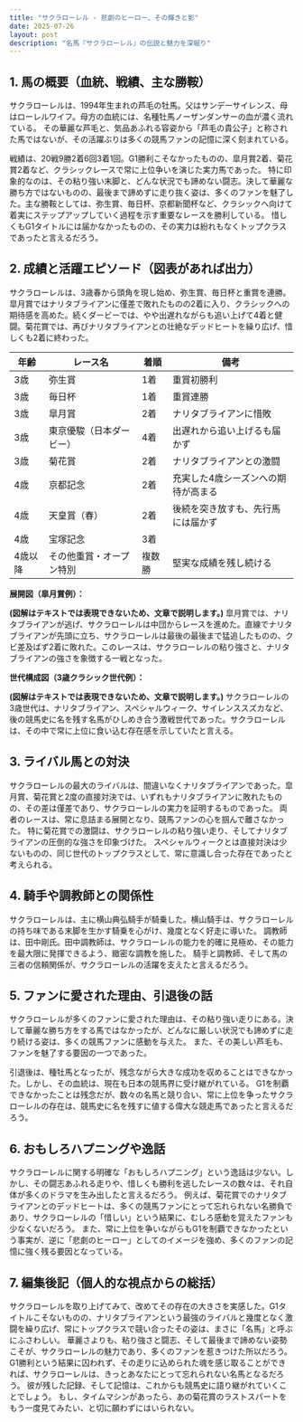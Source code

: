 ```yaml
---
title: "サクラローレル - 悲劇のヒーロー、その輝きと影"
date: 2025-07-26
layout: post
description: "名馬『サクラローレル』の伝説と魅力を深堀り"
---
```


## 1. 馬の概要（血統、戦績、主な勝鞍）

サクラローレルは、1994年生まれの芦毛の牡馬。父はサンデーサイレンス、母はローレルワイフ。母方の血統には、名種牡馬ノーザンダンサーの血が濃く流れている。  その華麗な芦毛と、気品あふれる容姿から「芦毛の貴公子」と称された馬ではないが、その活躍ぶりは多くの競馬ファンの記憶に深く刻まれている。

戦績は、20戦9勝2着6回3着1回。G1勝利こそなかったものの、皐月賞2着、菊花賞2着など、クラシックレースで常に上位争いを演じた実力馬であった。  特に印象的なのは、その粘り強い末脚と、どんな状況でも諦めない闘志。決して華麗な勝ち方ではないものの、最後まで諦めずに走り抜く姿は、多くのファンを魅了した。主な勝鞍としては、弥生賞、毎日杯、京都新聞杯など、クラシックへ向けて着実にステップアップしていく過程を示す重要なレースを勝利している。  惜しくもG1タイトルには届かなかったものの、その実力は紛れもなくトップクラスであったと言えるだろう。


## 2. 成績と活躍エピソード（図表があれば出力）

サクラローレルは、3歳春から頭角を現し始め、弥生賞、毎日杯と重賞を連勝。皐月賞ではナリタブライアンに僅差で敗れたものの2着に入り、クラシックへの期待感を高めた。続くダービーでは、やや出遅れながらも追い上げて4着と健闘。菊花賞では、再びナリタブライアンとの壮絶なデッドヒートを繰り広げ、惜しくも2着に終わった。

| 年齢 | レース名           | 着順 | 備考                                     |
|-----|--------------------|-----|-----------------------------------------|
| 3歳 | 弥生賞             | 1着 | 重賞初勝利                               |
| 3歳 | 毎日杯             | 1着 | 重賞連勝                                 |
| 3歳 | 皐月賞             | 2着 | ナリタブライアンに惜敗                     |
| 3歳 | 東京優駿（日本ダービー）| 4着 | 出遅れから追い上げるも届かず               |
| 3歳 | 菊花賞             | 2着 | ナリタブライアンとの激闘                  |
| 4歳 | 京都記念           | 2着 | 充実した4歳シーズンへの期待が高まる     |
| 4歳 | 天皇賞（春）       | 2着 | 後続を突き放すも、先行馬には届かず         |
| 4歳 | 宝塚記念           | 3着 |                                         |
| 4歳以降| その他重賞・オープン特別 | 複数勝 | 堅実な成績を残し続ける                   |


**展開図（皐月賞例）：**

**(図解はテキストでは表現できないため、文章で説明します。)**  皐月賞では、ナリタブライアンが逃げ、サクラローレルは中団からレースを進めた。直線でナリタブライアンが先頭に立ち、サクラローレルは最後の最後まで猛追したものの、クビ差及ばず2着に敗れた。このレースは、サクラローレルの粘り強さと、ナリタブライアンの強さを象徴する一戦となった。


**世代構成図（3歳クラシック世代例）：**

**(図解はテキストでは表現できないため、文章で説明します。)**  サクラローレルの3歳世代は、ナリタブライアン、スペシャルウィーク、サイレンススズカなど、後の競馬史に名を残す名馬がひしめき合う激戦世代であった。サクラローレルは、その中で常に上位に食い込む存在感を示していたと言える。


## 3. ライバル馬との対決

サクラローレルの最大のライバルは、間違いなくナリタブライアンであった。皐月賞、菊花賞と2度の直接対決では、いずれもナリタブライアンに敗れたものの、その差は僅差であり、サクラローレルの実力を証明するものであった。  両者のレースは、常に息詰まる展開となり、競馬ファンの心を掴んで離さなかった。  特に菊花賞での激闘は、サクラローレルの粘り強い走り、そしてナリタブライアンの圧倒的な強さを印象づけた。  スペシャルウィークとは直接対決は少ないものの、同じ世代のトップクラスとして、常に意識し合った存在であったと考えられる。


## 4. 騎手や調教師との関係性

サクラローレルは、主に横山典弘騎手が騎乗した。横山騎手は、サクラローレルの持ち味である末脚を生かす騎乗を心がけ、幾度となく好走に導いた。  調教師は、田中剛氏。田中調教師は、サクラローレルの能力を的確に見極め、その能力を最大限に発揮できるよう、緻密な調教を施した。  騎手と調教師、そして馬の三者の信頼関係が、サクラローレルの活躍を支えたと言えるだろう。


## 5. ファンに愛された理由、引退後の話

サクラローレルが多くのファンに愛された理由は、その粘り強い走りにある。決して華麗な勝ち方をする馬ではなかったが、どんなに厳しい状況でも諦めずに走り続ける姿は、多くの競馬ファンに感動を与えた。  また、その美しい芦毛も、ファンを魅了する要因の一つであった。

引退後は、種牡馬となったが、残念ながら大きな成功を収めることはできなかった。しかし、その血統は、現在も日本の競馬界に受け継がれている。  G1を制覇できなかったことは残念だが、数々の名馬と競り合い、常に上位を争ったサクラローレルの存在は、競馬史に名を残すに値する偉大な競走馬であったと言えるだろう。


## 6. おもしろハプニングや逸話

サクラローレルに関する明確な「おもしろハプニング」という逸話は少ない。しかし、その闘志あふれる走りや、惜しくも勝利を逃したレースの数々は、それ自体が多くのドラマを生み出したと言えるだろう。  例えば、菊花賞でのナリタブライアンとのデッドヒートは、多くの競馬ファンにとって忘れられない名勝負であり、サクラローレルの「惜しい」という結果に、むしろ感動を覚えたファンも少なくないだろう。  また、常に上位を争いながらもG1を制覇できなかったという事実が、逆に「悲劇のヒーロー」としてのイメージを強め、多くのファンの記憶に強く残る要因となっている。


## 7. 編集後記（個人的な視点からの総括）

サクラローレルを取り上げてみて、改めてその存在の大きさを実感した。G1タイトルこそないものの、ナリタブライアンという最強のライバルと幾度となく激闘を繰り広げ、常にトップクラスで競い合ったその姿は、まさに「名馬」と呼ぶにふさわしい。  華麗さよりも、粘り強さと闘志、そして最後まで諦めない姿勢こそが、サクラローレルの魅力であり、多くのファンを惹きつけた所以だろう。  G1勝利という結果に囚われず、その走りに込められた魂を感じ取ることができれば、サクラローレルは、きっとあなたにとって忘れられない名馬となるだろう。  彼が残した記録、そして記憶は、これからも競馬史に語り継がれていくことでしょう。  もし、タイムマシンがあったら、あの菊花賞のラストスパートをもう一度見てみたい、と切に願わずにはいられない。
